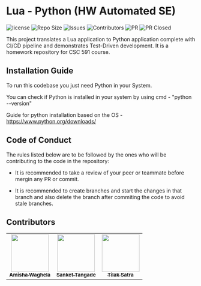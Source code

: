 # Lua - Python (HW Automated SE)

![license](https://img.shields.io/github/license/amisha-w/AutoSE-HW1-Lua)
![Repo Size](https://img.shields.io/github/repo-size/amisha-w/AutoSE-HW1-Lua)
![Issues](https://img.shields.io/github/issues/amisha-w/AutoSE-HW1-Lua)
![Contributors](https://img.shields.io/github/contributors/amisha-w/AutoSE-HW1-Lua?color=cyan)
![PR](https://img.shields.io/github/issues-pr/amisha-w/AutoSE-HW1-Lua?color=red)
![PR Closed](https://img.shields.io/github/issues-pr-closed-raw/amisha-w/AutoSE-HW1-lua?color=red)

This project translates a Lua application to Python application complete with CI/CD pipeline and demonstrates Test-Driven development. It is a homework repository for CSC 591 course. 

## Installation Guide

To run this codebase you just need Python in your System.

You can check if Python is installed in your system by using cmd - "python --version"

Guide for python installation based on the OS - https://www.python.org/downloads/

## Code of Conduct

The rules listed below are to be followed by the ones who will be contributing to the code in the repository:

- It is recommended to take a review of your peer or teammate before mergin any PR or commit.

- It is recommended to create branches and start the changes in that branch and also delete the branch after commiting the code to avoid stale branches.

## Contributors
  
<table>
  <tr>
  <td align="center"><a href="https://github.com/amisha-w"><img src="https://avatars.githubusercontent.com/amisha-w" width="100px;" alt=""/><br /><sub><b>Amisha Waghela</b></sub></a></td>
  <td align="center"><a href="https://github.com/sankettangade"><img src="https://avatars.githubusercontent.com/sankettangade" width="100px;" alt=""/><br /><sub><b>Sanket Tangade</b></sub></a></td>
  <td align="center"><a href="https://github.com/tilaksatra"><img src="https://avatars.githubusercontent.com/tilaksatra" width="100px;" alt=""/><br /><sub><b>Tilak Satra</b></sub></a></td>
  </tr>
</table>



